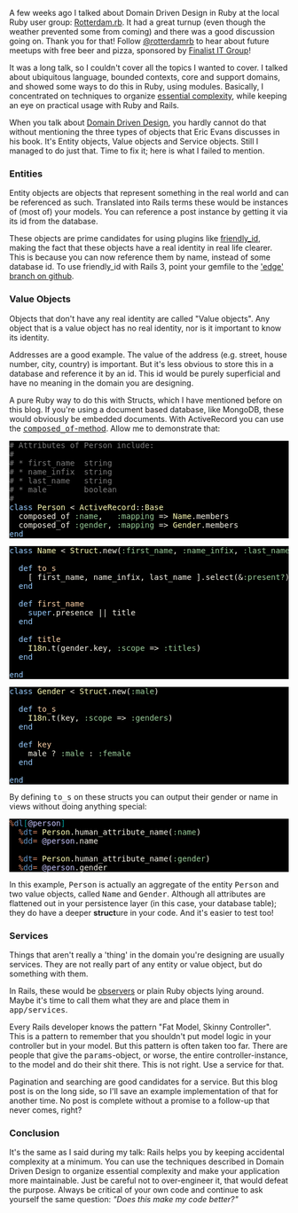 A few weeks ago I talked about Domain Driven Design in Ruby at the local Ruby user group: <a href="http://rotterdam-rb.org/">Rotterdam.rb</a>. It had a great turnup (even though the weather prevented some from coming) and there was a good discussion going on. Thank you for that! Follow <a href="http://twitter.com/rotterdamrb">@rotterdamrb</a> to hear about future meetups with free beer and pizza, sponsored by <a href="http://finalist.nl/">Finalist IT Group</a>!

It was a long talk, so I couldn't cover all the topics I wanted to cover. I talked about ubiquitous language, bounded contexts, core and support domains, and showed some ways to do this in Ruby, using modules. Basically, I concentrated on techniques to organize <a href="http://en.wikipedia.org/wiki/Essential_complexity">essential complexity</a>, while keeping an eye on practical usage with Ruby and Rails.

When you talk about <a href="http://www.amazon.com/Domain-Driven-Design-Tackling-Complexity-Software/dp/0321125215">Domain Driven Design</a>, you hardly cannot do that without mentioning the three types of objects that Eric Evans discusses in his book. It's Entity objects, Value objects and Service objects. Still I managed to do just that. Time to fix it; here is what I failed to mention.

<h3>Entities</h3>

Entity objects are objects that represent something in the real world and can be referenced as such. Translated into Rails terms these would be instances of (most of) your models. You can reference a post instance by getting it via its id from the database.

These objects are prime candidates for using plugins like <a href="http://norman.github.com/friendly_id/">friendly_id</a>, making the fact that these objects have a real identity in real life clearer. This is because you can now reference them by name, instead of some database id. To use friendly_id with Rails 3, point your gemfile to the <a href="http://github.com/norman/friendly_id/tree/edge">'edge' branch on github</a>.

<h3>Value Objects</h3>

Objects that don't have any real identity are called "Value objects". Any object that is a value object has no real identity, nor is it important to know its identity.

Addresses are a good example. The value of the address (e.g. street, house number, city, country) is important. But it's less obvious to store this in a database and reference it by an id. This id would be purely superficial and have no meaning in the domain you are designing.

A pure Ruby way to do this with Structs, which I have mentioned before on this blog. If you're using a document based database, like MongoDB, these would obviously be embedded documents. With ActiveRecord you can use the <a href="http://apidock.com/rails/ActiveRecord/Aggregations/ClassMethods/composed_of"><tt>composed_of</tt>-method</a>. Allow me to demonstrate that:

<pre style="background: #000000; color: #f6f3e8; font-family: Monaco, monospace" class="ir_black"><font color="#7c7c7c"># Attributes of Person include:</font>
<font color="#7c7c7c"># </font>
<font color="#7c7c7c"># * first_name&nbsp;&nbsp;string</font>
<font color="#7c7c7c"># * name_infix&nbsp;&nbsp;string</font>
<font color="#7c7c7c"># * last_name&nbsp;&nbsp; string</font>
<font color="#7c7c7c"># * male&nbsp;&nbsp;&nbsp;&nbsp;&nbsp;&nbsp;&nbsp;&nbsp;boolean</font>
<font color="#7c7c7c">#</font>
<font color="#96cbfe">class</font>&nbsp;<font color="#ffffb6">Person</font>&nbsp;&lt; <font color="#ffffb6">ActiveRecord</font>::<font color="#ffffb6">Base</font>
&nbsp;&nbsp;composed_of <font color="#99cc99">:name</font>,&nbsp;&nbsp; <font color="#99cc99">:mapping</font>&nbsp;=&gt; <font color="#ffffb6">Name</font>.members
&nbsp;&nbsp;composed_of <font color="#99cc99">:gender</font>, <font color="#99cc99">:mapping</font>&nbsp;=&gt; <font color="#ffffb6">Gender</font>.members
<font color="#96cbfe">end</font></pre>

<pre style="background: #000000; color: #f6f3e8; font-family: Monaco, monospace" class="ir_black"><font color="#96cbfe">class</font>&nbsp;<font color="#ffffb6">Name</font>&nbsp;&lt; <font color="#ffffb6">Struct</font>.new(<font color="#99cc99">:first_name</font>, <font color="#99cc99">:name_infix</font>, <font color="#99cc99">:last_name</font>, <font color="#99cc99">:gender</font>)

&nbsp;&nbsp;<font color="#96cbfe">def</font>&nbsp;<font color="#ffd2a7">to_s</font>
&nbsp;&nbsp;&nbsp;&nbsp;[&nbsp;first_name, name_infix, last_name ].select(&amp;<font color="#99cc99">:present?</font>).join(<font color="#336633">'</font><font color="#a8ff60">&nbsp;</font><font color="#336633">'</font>)
&nbsp;&nbsp;<font color="#96cbfe">end</font>

&nbsp;&nbsp;<font color="#96cbfe">def</font>&nbsp;<font color="#ffd2a7">first_name</font>
&nbsp;&nbsp;&nbsp;&nbsp;<font color="#96cbfe">super</font>.presence || title
&nbsp;&nbsp;<font color="#96cbfe">end</font>

&nbsp;&nbsp;<font color="#96cbfe">def</font>&nbsp;<font color="#ffd2a7">title</font>
&nbsp;&nbsp;&nbsp;&nbsp;<font color="#ffffb6">I18n</font>.t(gender.key, <font color="#99cc99">:scope</font>&nbsp;=&gt; <font color="#99cc99">:titles</font>)
&nbsp;&nbsp;<font color="#96cbfe">end</font>

<font color="#96cbfe">end</font></pre>

<pre style="background: #000000; color: #f6f3e8; font-family: Monaco, monospace" class="ir_black"><font color="#96cbfe">class</font>&nbsp;<font color="#ffffb6">Gender</font>&nbsp;&lt; <font color="#ffffb6">Struct</font>.new(<font color="#99cc99">:male</font>)

&nbsp;&nbsp;<font color="#96cbfe">def</font>&nbsp;<font color="#ffd2a7">to_s</font>
&nbsp;&nbsp;&nbsp;&nbsp;<font color="#ffffb6">I18n</font>.t(key, <font color="#99cc99">:scope</font>&nbsp;=&gt; <font color="#99cc99">:genders</font>)
&nbsp;&nbsp;<font color="#96cbfe">end</font>

&nbsp;&nbsp;<font color="#96cbfe">def</font>&nbsp;<font color="#ffd2a7">key</font>
&nbsp;&nbsp;&nbsp;&nbsp;male ? <font color="#99cc99">:male</font>&nbsp;: <font color="#99cc99">:female</font>
&nbsp;&nbsp;<font color="#96cbfe">end</font>

<font color="#96cbfe">end</font></pre>

By defining <tt>to_s</tt> on these structs you can output their gender or name in views without doing anything special:

<pre style="background: #000000; color: #f6f3e8; font-family: Monaco, monospace" class="ir_black"><font color="#e18964">%</font><font color="#6699cc">dl</font><font color="#00a0a0">[</font><font color="#c6c5fe">@person</font><font color="#00a0a0">]</font>
&nbsp;&nbsp;<font color="#e18964">%</font><font color="#6699cc">dt</font><font color="#e18964">=</font>&nbsp;<font color="#ffffb6">Person</font>.human_attribute_name(<font color="#99cc99">:name</font>)
&nbsp;&nbsp;<font color="#e18964">%</font><font color="#6699cc">dd</font><font color="#e18964">=</font>&nbsp;<font color="#c6c5fe">@person</font>.name
&nbsp;&nbsp;
&nbsp;&nbsp;<font color="#e18964">%</font><font color="#6699cc">dt</font><font color="#e18964">=</font>&nbsp;<font color="#ffffb6">Person</font>.human_attribute_name(<font color="#99cc99">:gender</font>)
&nbsp;&nbsp;<font color="#e18964">%</font><font color="#6699cc">dd</font><font color="#e18964">=</font>&nbsp;<font color="#c6c5fe">@person</font>.gender</pre>

In this example, <tt>Person</tt> is actually an aggregate of the entity <tt>Person</tt> and two value objects, called <tt>Name</tt> and <tt>Gender</tt>. Although all attributes are flattened out in your persistence layer (in this case, your database table); they do have a deeper <strong>struct</strong>ure in your code. And it's easier to test too!

<h3>Services</h3>

Things that aren't really a 'thing' in the domain you're designing are usually services. They are not really part of any entity or value object, but do something with them.

In Rails, these would be <a href="http://guides.rubyonrails.org/activerecord_validations_callbacks.html#observers">observers</a> or plain Ruby objects lying around. Maybe it's time to call them what they are and place them in <tt>app/services</tt>.

Every Rails developer knows the pattern "Fat Model, Skinny Controller". This is a pattern to remember that you shouldn't put model logic in your controller but in your model. But this pattern is often taken too far. There are people that give the <tt>params</tt>-object, or worse, the entire controller-instance, to the model and do their shit there. This is not right. Use a service for that.

Pagination and searching are good candidates for a service. But this blog post is on the long side, so I'll save an example implementation of that for another time. No post is complete without a promise to a follow-up that never comes, right?

<h3>Conclusion</h3>

It's the same as I said during my talk: Rails helps you by keeping accidental complexity at a minimum. You can use the techniques described in Domain Driven Design to organize essential complexity and make your application more maintainable. Just be careful not to over-engineer it, that would defeat the purpose. Always be critical of your own code and continue to ask yourself the same question: <em>"Does this make my code better?"</em>

